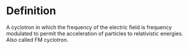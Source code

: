 # Definition

A cyclotron in which the frequency of the electric field is frequency
modulated to permit the acceleration of particles to relativistic
energies. Also called FM cyclotron.
